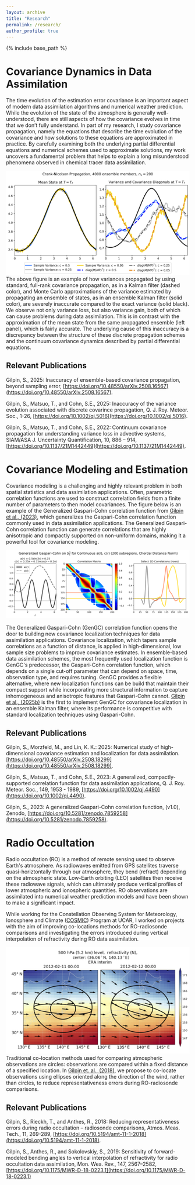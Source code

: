 ```yaml
---
layout: archive
title: "Research"
permalink: /research/
author_profile: true
---
```



{% include base_path %}

Covariance Dynamics in Data Assimilation 
======
The time evolution of the estimation error covariance is an important aspect of modern data assimilation algorithms and numerical weather prediction. While the evolution of the state of the atmosphere is generally well-understood, there are still aspects of how the covariance evolves in time that we don’t fully understand. In part of my research, I study covariance propagation, namely the equations that describe the time evolution of the covariance and how solutions to these equations are approximated in practice. By carefully examining both the underlying partial differential equations and numerical schemes used to approximate solutions, my work uncovers a fundamental problem that helps to explain a long misunderstood phenomena observed in chemical tracer data assimilation.

![image](/images/CN_mean_var_test_nt380.png)
The above figure is an example of how variances propagated by using standard, full-rank covariance propagation, as in a Kalman filter (dashed color), and Monte Carlo approximations of the variance estimated by propagating an ensemble of states, as in an ensemble Kalman filter (solid color), are severely inaccurate compared to the exact variance (solid black). We observe not only variance loss, but also variance gain, both of which can cause problems during data assimilation. This is in contrast with the approximation of the mean state from the same propagated ensemble (left panel), which is fairly accurate. The underlying cause of this inaccuracy is a discrepancy between the structure of these discrete propagation schemes and the continuum covariance dynamics described by partial differential equations.

Relevant Publications
------
Gilpin, S., 2025: Inaccuracy of ensemble-based covariance propagation, beyond sampling error, [https://doi.org/10.48550/arXiv.2508.16567](https://doi.org/10.48550/arXiv.2508.16567).

Gilpin, S., Matsuo, T., and Cohn, S.E., 2025: Inaccuracy of the variance evolution associated with discrete covarince propagation, Q. J. Roy. Meteor. Soc., 1-26, [https://doi.org/10.1002/qj.5016](https://doi.org/10.1002/qj.5016).

Gilpin, S., Matsuo, T., and Cohn, S.E., 2022: Continuum covariance propagation for understanding variance loss in advective systems, SIAM/ASA J. Uncertainty Quantification, 10, 886 – 914, [https://doi.org/10.1137/21M1442449](https://doi.org/10.1137/21M1442449).

Covariance Modeling and Estimation
======
Covariance modeling is a challenging and highly relevant problem in both spatial statistics and data assimilation applications. Often, parametric correlation functions are used to construct correlation fields from a finite number of parameters to then model covariances. The figure below is an example of the Generalized Gaspari-Cohn correlation function from [Gilpin et al., (2023)](https://doi.org/10.1002/qj.4490), which generalizes the Gaspari-Cohn correlation function commonly used in data assimilation applications. The Generalized Gaspari-Cohn correlation function can generate correlations that are highly anisotropic and compactly supported on non-uniform domains, making it a powerful tool for covariance modeling.

![image](/images/Gilpin_fig5.png "Example of Generalized Gaspari-Cohn on the Unit Circle")

The Generalized Gaspari-Cohn (GenGC) correlation function opens the door to building new covariance localization techniques for data assimilation applications. Covariance localization, which tapers sample correlations as a function of distance, is applied in high-dimensional, low sample size problems to improve covariance estimates. In ensemble-based data assimilation schemes, the most frequently used localization function is GenGC's predecessor, the Gaspari-Cohn correlation function, which depends on a single cut-off parameter that can depend on space, time, observation type, and requires tuning. GenGC provides a flexible alternative, where new localization functions can be build that maintain their compact support while incorporating more structural information to capture inhomogeneous and anisotropic features that Gaspari-Cohn cannot. [Gilpin et al., (2025b)](https://doi.org/10.48550/arXiv.2508.18299) is the first to implement GenGC for covariance localization in an ensemble Kalman filter, where its performance is competitive with standard localization techniques using Gaspari-Cohn. 

Relevant Publications
------
Gilpin, S., Morzfeld, M., and Lin, K. K.: 2025: Numerical study of high-dimensional covariance estimation and localization for data assimilation. [https://doi.org/10.48550/arXiv.2508.18299](https://doi.org/10.48550/arXiv.2508.18299).

Gilpin, S., Matsuo, T., and Cohn, S.E., 2023: A generalized, compactly-supported correlation function for data assimilation applications, Q. J. Roy. Meteor. Soc., 149, 1953 - 1989, [https://doi.org/10.1002/qj.4490](https://doi.org/10.1002/qj.4490).

Gilpin, S., 2023: A generalized Gaspari-Cohn correlation function, (v1.0), Zenodo, [https://doi.org/10.5281/zenodo.7859258](https://doi.org/10.5281/zenodo.7859258).


Radio Occultation
======
Radio occultation (RO) is a method of remote sensing used to observe Earth's atmosphere. As radiowaves emitted from GPS satellites traverse quasi-horiztontally through our atmosphere, they bend (refract) depending on the atmospheric state. Low-Earth orbiting (LEO) satellites then receive these radiowave signals, which can ultimately produce vertical profiles of lower atmospheric and ionospheric quantities. RO observations are assimilated into numerical weather prediction models and have been shown to make a significant impact.

While working for the Constellation Observing System for Meteorology, Ionosphere and Climate ([COSMIC](https://www.cosmic.ucar.edu)) Program at UCAR, I worked on projects with the aim of improving co-locations methods for RO-radiosonde comparisons and investigating the errors introduced during vertical interpolation of refractivity during RO data assimilation.

![image](/images/rors_elipse_example.png)
Traditional co-location methods used for comparing atmospheric observations are circles: observations are compared within a fixed distance of a specified location. In [Gilpin et. al., (2018)](https://doi.org/10.5194/amt-11-1-2018), we propose to co-locate observations using ellipses oriented along the direction of the wind, rather than circles, to reduce representativeness errors during RO-radiosonde comparisons. 

Relevant Publications
------
Gilpin, S., Rieckh, T., and Anthes, R., 2018: Reducing representativeness errors during radio occultation – radiosonde comparisons, Atmos. Meas. Tech., 11, 269-289, [https://doi.org/10.5194/amt-11-1-2018](https://doi.org/10.5194/amt-11-1-2018).


Gilpin, S., Anthes, R., and Sokolovskiy, S., 2019: Sensitivity of forward-modeled bending angles to vertical interpolation of refractivity for radio occultation data assimilation, Mon. Wea. Rev., 147, 2567–2582, [https://doi.org/10.1175/MWR-D-18-0223.1](https://doi.org/10.1175/MWR-D-18-0223.1)
